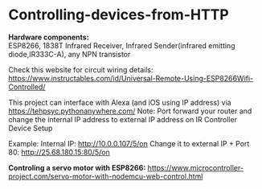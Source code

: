 # Controlling-devices-from-HTTP

**Hardware components:** <br>
ESP8266, 1838T Infrared Receiver, Infrared Sender(infrared emitting diode,IR333C-A), any NPN transistor 

Check this website for circuit wiring details: https://www.instructables.com/id/Universal-Remote-Using-ESP8266Wifi-Controlled/

This project can interface with Alexa (and iOS using IP address) via https://tehpsyc.pythonanywhere.com/ 
Note: Port forward your router and change the internal IP address to external IP address on IR Controller Device Setup 

Example: 
Internal IP: http://10.0.0.107/5/on
Change it to external IP + Port 80: http://25.68.180.15:80/5/on 
  
**Controling a servo motor with ESP8266:** https://www.microcontroller-project.com/servo-motor-with-nodemcu-web-control.html

